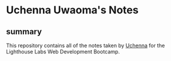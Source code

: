 # Uchenna Uwaoma's Notes
## summary

This repository contains all of the notes taken by [Uchenna](https://github.com/uchennauwaoma/lighthouse-web-notes/commits?author=uchennauwaoma) for the Lighthouse Labs Web Development Bootcamp.